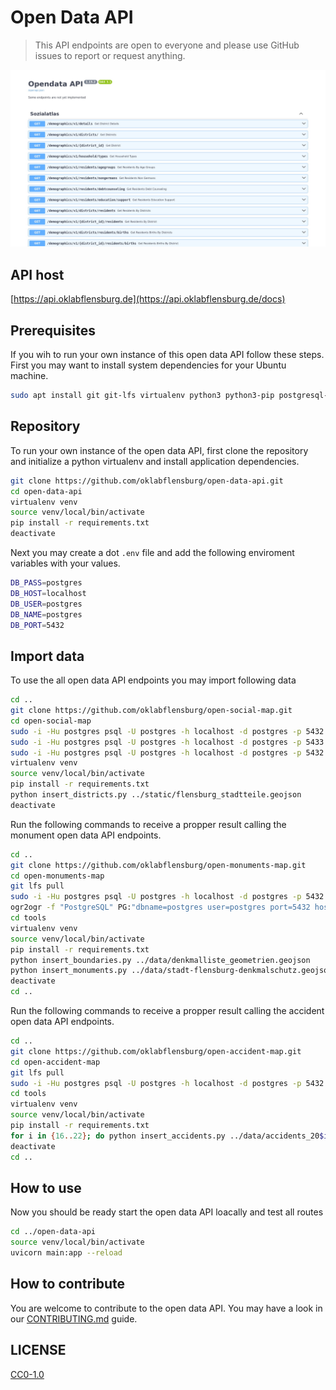 # Open Data API

> This API endpoints are open to everyone and please use GitHub issues to report or request anything.

![Screenshot Documentation](https://raw.githubusercontent.com/oklabflensburg/open-data-api/main/screenshot_open_data_api.jpg)


## API host

[https://api.oklabflensburg.de](https://api.oklabflensburg.de/docs)


## Prerequisites

If you wih to run your own instance of this open data API follow these steps. First you may want to install system dependencies for your Ubuntu machine.

```sh
sudo apt install git git-lfs virtualenv python3 python3-pip postgresql-15 postgresql-15-postgis-3 postgis gdal-bin
```


## Repository

To run your own instance of the open data API, first clone the repository and initialize a python virtualenv and install application dependencies.

```sh
git clone https://github.com/oklabflensburg/open-data-api.git
cd open-data-api
virtualenv venv
source venv/local/bin/activate
pip install -r requirements.txt
deactivate
```


Next you may create a dot `.env` file and add the following enviroment variables with your values.

```sh
DB_PASS=postgres
DB_HOST=localhost
DB_USER=postgres
DB_NAME=postgres
DB_PORT=5432
```


## Import data

To use the all open data API endpoints you may import following data

```sh
cd ..
git clone https://github.com/oklabflensburg/open-social-map.git
cd open-social-map
sudo -i -Hu postgres psql -U postgres -h localhost -d postgres -p 5432 < data/cleanup_database_schema.sql
sudo -i -Hu postgres psql -U postgres -h localhost -d postgres -p 5433 < data/flensburg_sozialatlas.sql
sudo -i -Hu postgres psql -U postgres -h localhost -d postgres -p 5432 < data/flensburg_sozialatlas_metadaten.sql
virtualenv venv
source venv/local/bin/activate
pip install -r requirements.txt
python insert_districts.py ../static/flensburg_stadtteile.geojson
deactivate
```

Run the following commands to receive a propper result calling the monument open data API endpoints.

```sh
cd ..
git clone https://github.com/oklabflensburg/open-monuments-map.git
cd open-monuments-map
git lfs pull
sudo -i -Hu postgres psql -U postgres -h localhost -d postgres -p 5432 < data/denkmalliste_schema.sql
ogr2ogr -f "PostgreSQL" PG:"dbname=postgres user=postgres port=5432 host=localhost" "data/vg250.geojson" -nln vg250
cd tools
virtualenv venv
source venv/local/bin/activate
pip install -r requirements.txt
python insert_boundaries.py ../data/denkmalliste_geometrien.geojson
python insert_monuments.py ../data/stadt-flensburg-denkmalschutz.geojson
deactivate
cd ..
```

Run the following commands to receive a propper result calling the accident open data API endpoints.

```sh
cd ..
git clone https://github.com/oklabflensburg/open-accident-map.git
cd open-accident-map
git lfs pull
sudo -i -Hu postgres psql -U postgres -h localhost -d postgres -p 5432 < data/unfallorte_deutschland_schema.sql
cd tools
virtualenv venv
source venv/local/bin/activate
pip install -r requirements.txt
for i in {16..22}; do python insert_accidents.py ../data/accidents_20$i.geojson; done
deactivate
cd ..
```


## How to use

Now you should be ready start the open data API loacally and test all routes

```sh
cd ../open-data-api
source venv/local/bin/activate
uvicorn main:app --reload
```


## How to contribute

You are welcome to contribute to the open data API. You may have a look in our [CONTRIBUTING.md](CONTRIBUTING.md) guide.



## LICENSE

[CC0-1.0](LICENSE)
